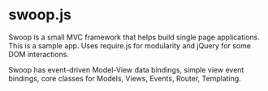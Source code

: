 # swoop.js
Swoop is a small MVC framework that helps build single page applications. This is a sample app. Uses require.js for modularity and jQuery for some DOM interactions.

Swoop has event-driven Model-View data bindings, simple view event bindings, core classes for Models, Views, Events, Router, Templating.
